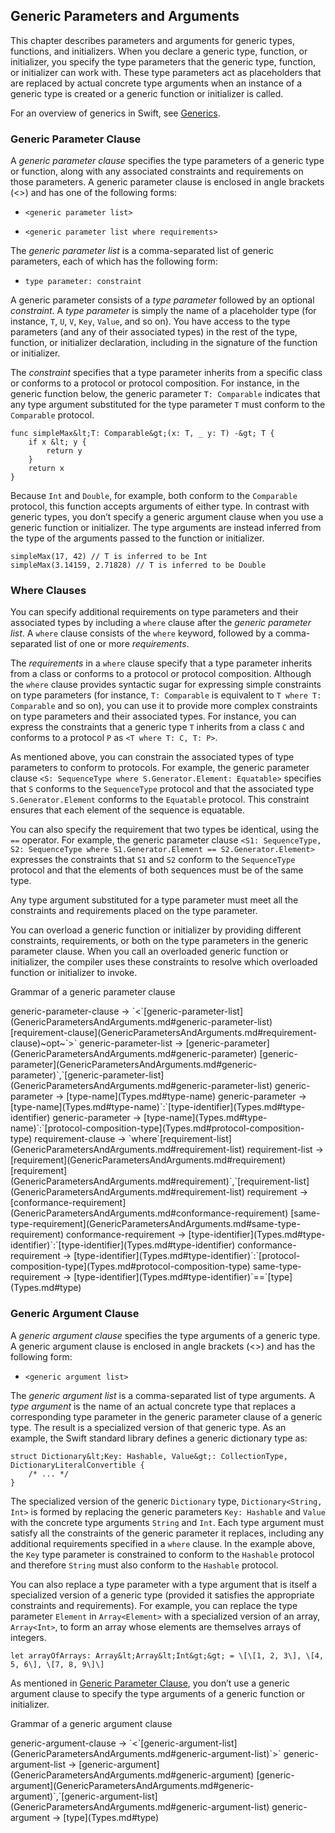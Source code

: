 Generic Parameters and Arguments 
--------------------------------

This chapter describes parameters and arguments for generic types, functions, and initializers. When you declare a generic type, function, or initializer, you specify the type parameters that the generic type, function, or initializer can work with. These type parameters act as placeholders that are replaced by actual concrete type arguments when an instance of a generic type is created or a generic function or initializer is called.

For an overview of generics in Swift, see [Generics](Generics.md).

### Generic Parameter Clause 

A *generic parameter clause* specifies the type parameters of a generic type or function, along with any associated constraints and requirements on those parameters. A generic parameter clause is enclosed in angle brackets (&lt;&gt;) and has one of the following forms:


-   ``` 
    <generic parameter list>
    ```

-   ``` 
    <generic parameter list where requirements>
    ```

The *generic parameter list* is a comma-separated list of generic parameters, each of which has the following form:


-   ``` 
    type parameter: constraint
    ```

A generic parameter consists of a *type parameter* followed by an optional *constraint*. A *type parameter* is simply the name of a placeholder type (for instance, `T`, `U`, `V`, `Key`, `Value`, and so on). You have access to the type parameters (and any of their associated types) in the rest of the type, function, or initializer declaration, including in the signature of the function or initializer.

The *constraint* specifies that a type parameter inherits from a specific class or conforms to a protocol or protocol composition. For instance, in the generic function below, the generic parameter `T: Comparable` indicates that any type argument substituted for the type parameter `T` must conform to the `Comparable` protocol.

    func simpleMax&lt;T: Comparable&gt;(x: T, _ y: T) -&gt; T {
        if x &lt; y {
            return y
        }
        return x
    }

Because `Int` and `Double`, for example, both conform to the `Comparable` protocol, this function accepts arguments of either type. In contrast with generic types, you don’t specify a generic argument clause when you use a generic function or initializer. The type arguments are instead inferred from the type of the arguments passed to the function or initializer.

    simpleMax(17, 42) // T is inferred to be Int
    simpleMax(3.14159, 2.71828) // T is inferred to be Double

### Where Clauses 

You can specify additional requirements on type parameters and their associated types by including a `where` clause after the *generic parameter list*. A `where` clause consists of the `where` keyword, followed by a comma-separated list of one or more *requirements*.

The *requirements* in a `where` clause specify that a type parameter inherits from a class or conforms to a protocol or protocol composition. Although the `where` clause provides syntactic sugar for expressing simple constraints on type parameters (for instance, `T: Comparable` is equivalent to `T where T: Comparable` and so on), you can use it to provide more complex constraints on type parameters and their associated types. For instance, you can express the constraints that a generic type `T` inherits from a class `C` and conforms to a protocol `P` as `<T where T: C, T: P>`.

As mentioned above, you can constrain the associated types of type parameters to conform to protocols. For example, the generic parameter clause `<S: SequenceType where S.Generator.Element: Equatable>` specifies that `S` conforms to the `SequenceType` protocol and that the associated type `S.Generator.Element` conforms to the `Equatable` protocol. This constraint ensures that each element of the sequence is equatable.

You can also specify the requirement that two types be identical, using the `==` operator. For example, the generic parameter clause `<S1: SequenceType, S2: SequenceType where S1.Generator.Element == S2.Generator.Element>` expresses the constraints that `S1` and `S2` conform to the `SequenceType` protocol and that the elements of both sequences must be of the same type.

Any type argument substituted for a type parameter must meet all the constraints and requirements placed on the type parameter.

You can overload a generic function or initializer by providing different constraints, requirements, or both on the type parameters in the generic parameter clause. When you call an overloaded generic function or initializer, the compiler uses these constraints to resolve which overloaded function or initializer to invoke.

Grammar of a generic parameter clause

<span class="syntax-def-name">
generic-parameter-clause
</span>
<span class="arrow">
→
</span>`<`<span class="syntactic-cat">[generic-parameter-list](GenericParametersAndArguments.md#generic-parameter-list)</span><span class="optional"><span class="syntactic-cat">[requirement-clause](GenericParametersAndArguments.md#requirement-clause)</span>~opt~</span>`>`

<span class="syntax-def-name">
generic-parameter-list
</span>
<span class="arrow">
→
</span><span class="alternative">
<span class="syntactic-cat">[generic-parameter](GenericParametersAndArguments.md#generic-parameter)</span>
</span><span class="alternative">
<span class="syntactic-cat">[generic-parameter](GenericParametersAndArguments.md#generic-parameter)</span>`,`<span class="syntactic-cat">[generic-parameter-list](GenericParametersAndArguments.md#generic-parameter-list)</span>
</span>

<span class="syntax-def-name">
generic-parameter
</span>
<span class="arrow">
→
</span><span class="syntactic-cat">[type-name](Types.md#type-name)</span>

<span class="syntax-def-name">
generic-parameter
</span>
<span class="arrow">
→
</span><span class="syntactic-cat">[type-name](Types.md#type-name)</span>`:`<span class="syntactic-cat">[type-identifier](Types.md#type-identifier)</span>

<span class="syntax-def-name">
generic-parameter
</span>
<span class="arrow">
→
</span><span class="syntactic-cat">[type-name](Types.md#type-name)</span>`:`<span class="syntactic-cat">[protocol-composition-type](Types.md#protocol-composition-type)</span>

<span class="syntax-def-name">
requirement-clause
</span>
<span class="arrow">
→
</span>`where`<span class="syntactic-cat">[requirement-list](GenericParametersAndArguments.md#requirement-list)</span>

<span class="syntax-def-name">
requirement-list
</span>
<span class="arrow">
→
</span><span class="alternative">
<span class="syntactic-cat">[requirement](GenericParametersAndArguments.md#requirement)</span>
</span><span class="alternative">
<span class="syntactic-cat">[requirement](GenericParametersAndArguments.md#requirement)</span>`,`<span class="syntactic-cat">[requirement-list](GenericParametersAndArguments.md#requirement-list)</span>
</span>

<span class="syntax-def-name">
requirement
</span>
<span class="arrow">
→
</span><span class="alternative">
<span class="syntactic-cat">[conformance-requirement](GenericParametersAndArguments.md#conformance-requirement)</span>
</span><span class="alternative">
<span class="syntactic-cat">[same-type-requirement](GenericParametersAndArguments.md#same-type-requirement)</span>
</span>

<span class="syntax-def-name">
conformance-requirement
</span>
<span class="arrow">
→
</span><span class="syntactic-cat">[type-identifier](Types.md#type-identifier)</span>`:`<span class="syntactic-cat">[type-identifier](Types.md#type-identifier)</span>

<span class="syntax-def-name">
conformance-requirement
</span>
<span class="arrow">
→
</span><span class="syntactic-cat">[type-identifier](Types.md#type-identifier)</span>`:`<span class="syntactic-cat">[protocol-composition-type](Types.md#protocol-composition-type)</span>

<span class="syntax-def-name">
same-type-requirement
</span>
<span class="arrow">
→
</span><span class="syntactic-cat">[type-identifier](Types.md#type-identifier)</span>`==`<span class="syntactic-cat">[type](Types.md#type)</span>

### Generic Argument Clause 

A *generic argument clause* specifies the type arguments of a generic type. A generic argument clause is enclosed in angle brackets (&lt;&gt;) and has the following form:


-   ``` 
    <generic argument list>
    ```

The *generic argument list* is a comma-separated list of type arguments. A *type argument* is the name of an actual concrete type that replaces a corresponding type parameter in the generic parameter clause of a generic type. The result is a specialized version of that generic type. As an example, the Swift standard library defines a generic dictionary type as:

    struct Dictionary&lt;Key: Hashable, Value&gt;: CollectionType, DictionaryLiteralConvertible {
        /* ... */
    }

The specialized version of the generic `Dictionary` type, `Dictionary<String, Int>` is formed by replacing the generic parameters `Key: Hashable` and `Value` with the concrete type arguments `String` and `Int`. Each type argument must satisfy all the constraints of the generic parameter it replaces, including any additional requirements specified in a `where` clause. In the example above, the `Key` type parameter is constrained to conform to the `Hashable` protocol and therefore `String` must also conform to the `Hashable` protocol.

You can also replace a type parameter with a type argument that is itself a specialized version of a generic type (provided it satisfies the appropriate constraints and requirements). For example, you can replace the type parameter `Element` in `Array<Element>` with a specialized version of an array, `Array<Int>`, to form an array whose elements are themselves arrays of integers.

    let arrayOfArrays: Array&lt;Array&lt;Int&gt;&gt; = \[\[1, 2, 3\], \[4, 5, 6\], \[7, 8, 9\]\]

As mentioned in [Generic Parameter Clause](GenericParametersAndArguments.md#TP40016643-CH37-ID407), you don’t use a generic argument clause to specify the type arguments of a generic function or initializer.

Grammar of a generic argument clause

<span class="syntax-def-name">
generic-argument-clause
</span>
<span class="arrow">
→
</span>`<`<span class="syntactic-cat">[generic-argument-list](GenericParametersAndArguments.md#generic-argument-list)</span>`>`

<span class="syntax-def-name">
generic-argument-list
</span>
<span class="arrow">
→
</span><span class="alternative">
<span class="syntactic-cat">[generic-argument](GenericParametersAndArguments.md#generic-argument)</span>
</span><span class="alternative">
<span class="syntactic-cat">[generic-argument](GenericParametersAndArguments.md#generic-argument)</span>`,`<span class="syntactic-cat">[generic-argument-list](GenericParametersAndArguments.md#generic-argument-list)</span>
</span>

<span class="syntax-def-name">
generic-argument
</span>
<span class="arrow">
→
</span><span class="syntactic-cat">[type](Types.md#type)</span>

